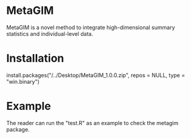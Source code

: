 # MetaGIM
MetaGIM is a novel method to integrate high-dimensional summary statistics and individual-level data.

# Installation
install.packages("/../Desktop/MetaGIM_1.0.0.zip", repos = NULL, type = "win.binary")

# Example
The reader can run the "test.R" as an example to check the metagim package.
